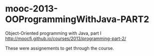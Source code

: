 # mooc-2013-OOProgrammingWithJava-PART2

Object-Oriented programming with Java, part I http://moocfi.github.io/courses/2013/programming-part-2/

These were assignements to get through the course.
